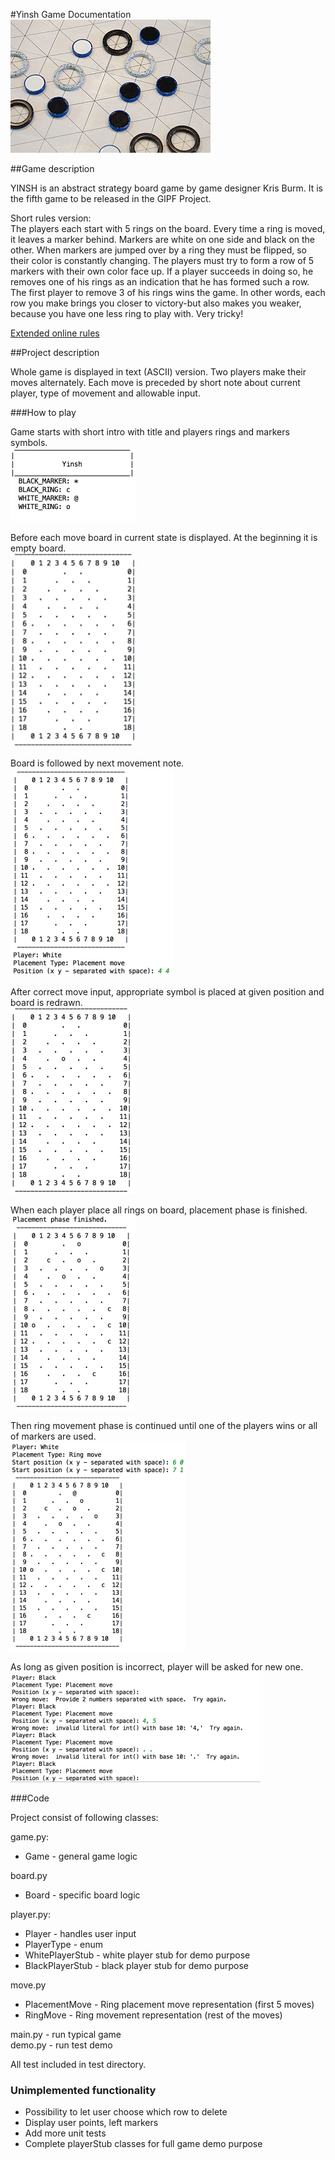 #Yinsh Game Documentation
![yinsh](./res/yinsh.jpg "yinsh")

##Game description

YINSH is an abstract strategy board game by game designer Kris Burm. It is the fifth game to be released in the GIPF Project.

Short rules version: <br /> 
The players each start with 5 rings on the board. Every time a ring is moved, it leaves a marker behind.
Markers are white on one side and black on the other. When markers are jumped over by a ring they must be flipped,
so their color is constantly changing. The players must try to form a row of 5 markers with their own color face up.
If a player succeeds in doing so, he removes one of his rings as an indication that he has formed such a row.
The first player to remove 3 of his rings wins the game. In other words, each row you make brings you closer to 
victory-but also makes you weaker, because you have one less ring to play with. Very tricky!

[Extended online rules](http://www.gipf.com/yinsh/rules/rules.html)

##Project description

Whole game is displayed in text (ASCII) version. Two players make their moves alternately. Each move is preceded by
short note about current player, type of movement and allowable input.

###How to play

Game starts with short intro with title and players rings and markers symbols.<br />
![Intro](./res/intro.png "Intro")

Before each move board in current state is displayed. At the beginning it is empty board.<br />
![Board](./res/board.png "Board")

Board is followed by next movement note.<br />
![Single placement](./res/single_placement.png "Single placement")

After correct move input, appropriate symbol is placed at given position and board is redrawn.<br />
![Single placement result](./res/single_placement_result.png "Single placement result")

When each player place all rings on board, placement phase is finished.<br />
![Placement phase finished](./res/placement_phase_finished.png "Placement phase finished")

Then ring movement phase is continued until one of the players wins or all of markers are used.<br />
![Single ring move](./res/single_ring_move.png "Single ring move")


As long as given position is incorrect, player will be asked for new one.<br />
![Wrong position examples](./res/wrong_position_examples.png "Wrong position examples")


###Code

Project consist of following classes:

game.py:

* Game - general game logic

board.py

* Board - specific board logic

player.py:

* Player - handles user input
* PlayerType - enum
* WhitePlayerStub - white player stub for demo purpose
* BlackPlayerStub - black player stub for demo purpose

move.py

*  PlacementMove - Ring placement move representation (first 5 moves)
*  RingMove - Ring movement representation (rest of the moves)

main.py - run typical game<br />
demo.py - run test demo

All test included in test directory.<br />

### Unimplemented functionality

* Possibility to let user choose which row to delete
* Display user points, left markers
* Add more unit tests
* Complete playerStub classes for full game demo purpose

